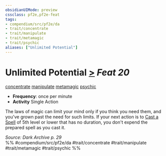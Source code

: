 ```yaml
---
obsidianUIMode: preview
cssclass: pf2e,pf2e-feat
tags:
- compendium/src/pf2e/da
- trait/concentrate
- trait/manipulate
- trait/metamagic
- trait/psychic
aliases: ["Unlimited Potential"]
---
```

# Unlimited Potential  [>](../../rules/core-rulebook/chapter-9-playing-the-game.md#Actions "Single Action") *Feat 20*  
[concentrate](../../rules/traits/concentrate.md)  [manipulate](../../rules/traits/manipulate.md)  [metamagic](../../rules/traits/metamagic.md)  [psychic](../../rules/traits/psychic-da.md)  

- **Frequency**: once per minute
- **Activity** Single Action

The laws of magic can limit your mind only if you think you need them, and you've grown past the need for such limits. If your next action is to [Cast a Spell](../../rules/actions/cast-a-spell.md) of 5th level or lower that has no duration, you don't expend the prepared spell as you cast it.

*Source: Dark Archive p. 29*  
%% #compendium/src/pf2e/da #trait/concentrate #trait/manipulate #trait/metamagic #trait/psychic %%